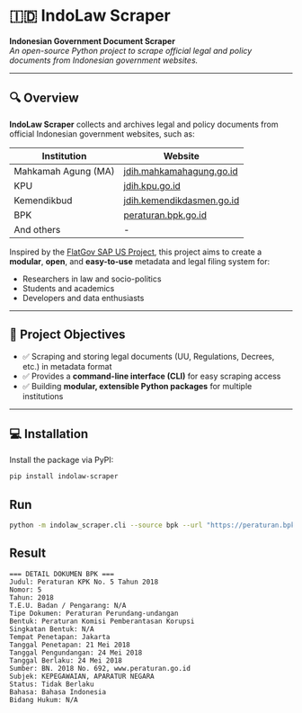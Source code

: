 # 🇮🇩 IndoLaw Scraper

**Indonesian Government Document Scraper**  
_An open-source Python project to scrape official legal and policy documents from Indonesian government websites._

---

## 🔍 Overview

**IndoLaw Scraper** collects and archives legal and policy documents from official Indonesian government websites, such as:

| Institution | Website |
|------------|---------|
| Mahkamah Agung (MA) | [jdih.mahkamahagung.go.id](https://jdih.mahkamahagung.go.id) |
| KPU | [jdih.kpu.go.id](https://jdih.kpu.go.id) |
| Kemendikbud | [jdih.kemendikdasmen.go.id](https://jdih.kemendikdasmen.go.id) |
| BPK | [peraturan.bpk.go.id](https://peraturan.bpk.go.id) |
| And others | - |

Inspired by the [FlatGov SAP US Project](https://flatgov.com/), this project aims to create a **modular**, **open**, and **easy-to-use** metadata and legal filing system for:

- Researchers in law and socio-politics  
- Students and academics  
- Developers and data enthusiasts  

---

## 🎯 Project Objectives

- ✅ Scraping and storing legal documents (UU, Regulations, Decrees, etc.) in metadata format  
- ✅ Provides a **command-line interface (CLI)** for easy scraping access  
- ✅ Building **modular, extensible Python packages** for multiple institutions  

---

## 💻 Installation

Install the package via PyPI:

```bash
pip install indolaw-scraper
```

## Run 
```bash
python -m indolaw_scraper.cli --source bpk --url "https://peraturan.bpk.go.id/Details/227490/peraturan-kpk-no-5-tahun-2018"
```

## Result
```text
=== DETAIL DOKUMEN BPK ===
Judul: Peraturan KPK No. 5 Tahun 2018
Nomor: 5
Tahun: 2018
T.E.U. Badan / Pengarang: N/A
Tipe Dokumen: Peraturan Perundang-undangan
Bentuk: Peraturan Komisi Pemberantasan Korupsi
Singkatan Bentuk: N/A
Tempat Penetapan: Jakarta
Tanggal Penetapan: 21 Mei 2018
Tanggal Pengundangan: 24 Mei 2018
Tanggal Berlaku: 24 Mei 2018
Sumber: BN. 2018 No. 692, www.peraturan.go.id
Subjek: KEPEGAWAIAN, APARATUR NEGARA
Status: Tidak Berlaku
Bahasa: Bahasa Indonesia
Bidang Hukum: N/A
```
